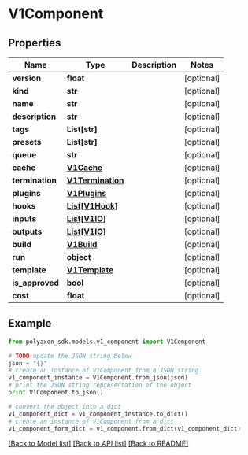 # V1Component


## Properties
Name | Type | Description | Notes
------------ | ------------- | ------------- | -------------
**version** | **float** |  | [optional] 
**kind** | **str** |  | [optional] 
**name** | **str** |  | [optional] 
**description** | **str** |  | [optional] 
**tags** | **List[str]** |  | [optional] 
**presets** | **List[str]** |  | [optional] 
**queue** | **str** |  | [optional] 
**cache** | [**V1Cache**](V1Cache.md) |  | [optional] 
**termination** | [**V1Termination**](V1Termination.md) |  | [optional] 
**plugins** | [**V1Plugins**](V1Plugins.md) |  | [optional] 
**hooks** | [**List[V1Hook]**](V1Hook.md) |  | [optional] 
**inputs** | [**List[V1IO]**](V1IO.md) |  | [optional] 
**outputs** | [**List[V1IO]**](V1IO.md) |  | [optional] 
**build** | [**V1Build**](V1Build.md) |  | [optional] 
**run** | **object** |  | [optional] 
**template** | [**V1Template**](V1Template.md) |  | [optional] 
**is_approved** | **bool** |  | [optional] 
**cost** | **float** |  | [optional] 

## Example

```python
from polyaxon_sdk.models.v1_component import V1Component

# TODO update the JSON string below
json = "{}"
# create an instance of V1Component from a JSON string
v1_component_instance = V1Component.from_json(json)
# print the JSON string representation of the object
print V1Component.to_json()

# convert the object into a dict
v1_component_dict = v1_component_instance.to_dict()
# create an instance of V1Component from a dict
v1_component_form_dict = v1_component.from_dict(v1_component_dict)
```
[[Back to Model list]](../README.md#documentation-for-models) [[Back to API list]](../README.md#documentation-for-api-endpoints) [[Back to README]](../README.md)


